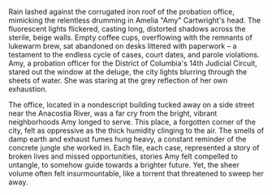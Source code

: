 Rain lashed against the corrugated iron roof of the probation office, mimicking the relentless drumming in Amelia "Amy" Cartwright's head.  The fluorescent lights flickered, casting long, distorted shadows across the sterile, beige walls.  Empty coffee cups, overflowing with the remnants of lukewarm brew, sat abandoned on desks littered with paperwork – a testament to the endless cycle of cases, court dates, and parole violations.  Amy, a probation officer for the District of Columbia's 14th Judicial Circuit, stared out the window at the deluge, the city lights blurring through the sheets of water.  She was staring at the grey reflection of her own exhaustion.

The office, located in a nondescript building tucked away on a side street near the Anacostia River, was a far cry from the bright, vibrant neighborhoods Amy longed to serve. This place, a forgotten corner of the city, felt as oppressive as the thick humidity clinging to the air.  The smells of damp earth and exhaust fumes hung heavy, a constant reminder of the concrete jungle she worked in.  Each file, each case, represented a story of broken lives and missed opportunities, stories Amy felt compelled to untangle, to somehow guide towards a brighter future. Yet, the sheer volume often felt insurmountable, like a torrent that threatened to sweep her away.
